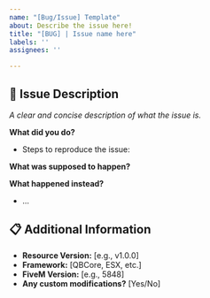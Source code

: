 ```yaml
---
name: "[Bug/Issue] Template"
about: Describe the issue here!
title: "[BUG] | Issue name here"
labels: ''
assignees: ''

---
```


## 🐛 Issue Description
*A clear and concise description of what the issue is.*

**What did you do?**
- Steps to reproduce the issue:

**What was supposed to happen?**

**What happened instead?**
- ...

## 📋 Additional Information
- **Resource Version:** [e.g., v1.0.0]
- **Framework:** [QBCore, ESX, etc.]
- **FiveM Version:** [e.g., 5848]
- **Any custom modifications?** [Yes/No]
